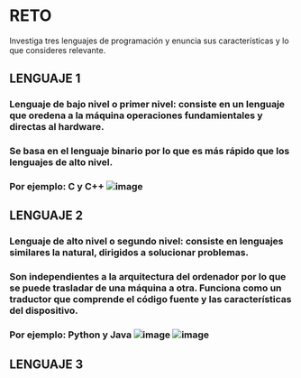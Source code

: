 # RETO
Investiga tres lenguajes de programación y enuncia sus características y lo que consideres relevante.

## LENGUAJE 1
### Lenguaje de bajo nivel o primer nivel: consiste en un lenguaje que oredena a la máquina operaciones fundamientales y directas al hardware. 
### Se basa en el lenguaje binario por lo que es más rápido que los lenguajes de alto nivel.
### Por ejemplo: C y C++ ![image](https://user-images.githubusercontent.com/104279687/166123644-6bf851ce-869e-4d2f-b24f-8cca232cd32a.png)


## LENGUAJE 2
### Lenguaje de alto nivel o segundo nivel: consiste en lenguajes similares la natural, dirigidos a solucionar problemas.
### Son independientes a la arquitectura del ordenador por lo que se puede trasladar de una máquina a otra. Funciona como un traductor que comprende el código fuente y las características del dispositivo.
### Por ejemplo: Python y Java ![image](https://user-images.githubusercontent.com/104279687/166123781-c12f5bab-168a-4b63-9f4f-d468f05fed3f.png)  ![image](https://user-images.githubusercontent.com/104279687/166123789-4a8c688a-e021-46f3-ae85-e79fcc699f0f.png)



## LENGUAJE 3
